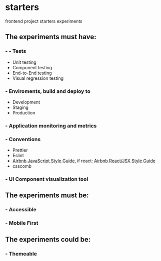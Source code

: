 # starters
frontend project starters experiments

## The experiments must have:

### - - Tests
- Unit testing
- Component testing
- End-to-End testing
- Visual regression testing

### - Enviroments, build and deploy to
- Development
- Staging
- Production

### - Application monitoring and metrics

### - Conventions
- Prettier
- Eslint
- [Airbnb JavaScript Style Guide](https://github.com/airbnb/javascript), if react: [Airbnb React/JSX Style Guide](https://github.com/airbnb/javascript/tree/master/react)
- csscomb

### - UI Component visualization tool

## The experiments must be:

### - Accessible

### - Mobile First

## The experiments could be:

### - Themeable
